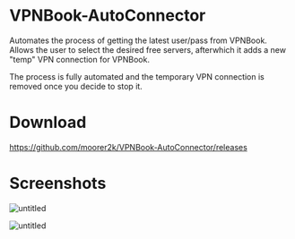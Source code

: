 # VPNBook-AutoConnector
Automates the process of getting the latest user/pass from VPNBook. 
Allows the user to select the desired free servers, afterwhich it adds a new "temp" VPN connection for VPNBook.

The process is fully automated and the temporary VPN connection is removed once you decide to stop it.

# Download
https://github.com/moorer2k/VPNBook-AutoConnector/releases

# Screenshots
![untitled](https://cloud.githubusercontent.com/assets/2856413/21958555/a899cd7c-da65-11e6-9162-80f8cd746663.png)

![untitled](https://cloud.githubusercontent.com/assets/2856413/21958724/a715e81a-da69-11e6-86af-ebf51647e6c4.png)
